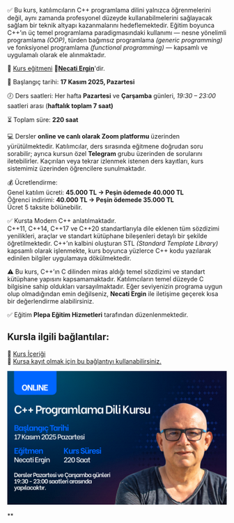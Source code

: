 ✅ Bu kurs, katılımcıların C++ programlama dilini yalnızca öğrenmelerini değil, aynı zamanda profesyonel düzeyde kullanabilmelerini sağlayacak sağlam bir teknik altyapı kazanmalarını hedeflemektedir.
Eğitim boyunca C++’ın üç temel programlama paradigmasındaki kullanımı — nesne yönelimli programlama _(OOP)_, türden bağımsız programlama _(generic programming)_ ve fonksiyonel programlama _(functional programming)_ — kapsamlı ve uygulamalı olarak ele alınmaktadır.

👨 [Kurs eğitmeni](https://github.com/necatiergin/OCAK_2025_CPP_KURSU/blob/main/kurs_egitmeni.md)
**&#128279;[Necati Ergin](https://www.linkedin.com/in/necati-ergin-045768176/)**'dir.

📅 Başlangıç tarihi: **17 Kasım 2025, Pazartesi**

🕖 Ders saatleri:
Her hafta **Pazartesi** ve **Çarşamba** günleri, _19:30 – 23:00_ saatleri arası (**haftalık toplam 7 saat)**

⏳ Toplam süre: **220 saat**

💻 Dersler **online ve canlı olarak Zoom platformu** üzerinden yürütülmektedir.
Katılımcılar, ders sırasında eğitmene doğrudan soru sorabilir; ayrıca kursun özel **Telegram** grubu üzerinden de sorularını iletebilirler.
Kaçırılan veya tekrar izlenmek istenen ders kayıtları, kurs sistemimiz üzerinden öğrencilere sunulmaktadır.

💰 Ücretlendirme:<br>
Genel katılım ücreti: **45.000 TL → Peşin ödemede 40.000 TL**<br>
Öğrenci indirimi: **40.000 TL → Peşin ödemede 35.000 TL**<br>
Ücret 5 taksite bölünebilir.

✅ Kursta Modern C++ anlatılmaktadır.<br>
C++11, C++14, C++17 ve C++20 standartlarıyla dile eklenen tüm sözdizimi yenilikleri, araçlar ve standart kütüphane bileşenleri detaylı bir şekilde öğretilmektedir.
C++’ın kalbini oluşturan STL _(Standard Template Library)_ kapsamlı olarak işlenmekte, kurs boyunca yüzlerce C++ kodu yazılarak edinilen bilgiler uygulamaya dökülmektedir.

⚠️ Bu kurs, C++’ın C dilinden miras aldığı temel sözdizimi ve standart kütüphane yapısını kapsamamaktadır.
Katılımcıların temel düzeyde C bilgisine sahip oldukları varsayılmaktadır.
Eğer seviyenizin programa uygun olup olmadığından emin değilseniz, **Necati Ergin** ile iletişime geçerek kısa bir değerlendirme alabilirsiniz.

✅ Eğitim **Plepa Eğitim Hizmetleri** tarafından düzenlenmektedir.

## Kursla ilgili bağlantılar:

&#128279; [Kurs İçeriği](https://github.com/necatiergin/kurs_programlari/blob/main/cplusplus_kurs_icerigi.md)<br>
&#128279; [Kursa kayıt olmak için bu bağlantıyı kullanabilirsiniz.](https://us02web.zoom.us/meeting/register/io29k-WHTL6d-sPVbHw6oA)


![kurs tanıtım görseli](https://github.com/necatiergin/KASIM-2025-CPP-KURSU/blob/main/cpp_kursu_tanitim_gorseli.png)
<!---
&#128279; [Kursun Genel Tanıtımı](https://github.com/necatiergin/OCAK_2025_CPP_KURSU/blob/main/kurs_tanitimi.md)<br>
--->
**
